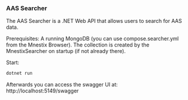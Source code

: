 ### AAS Searcher

The AAS Searcher is a .NET Web API that allows users to search for AAS data.

Prerequisites:
A running MongoDB (you can use compose.searcher.yml from the Mnestix Browser). 
The collection is created by the MnestixSearcher on startup (if not already there).

Start:
```bash
dotnet run
```

Afterwards you can access the swagger UI at:
http://localhost:5149/swagger
